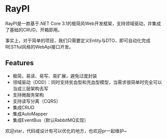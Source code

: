 # RayPI

RayPI是一款基于.NET Core 3.1的极简风Web开发框架，支持领域驱动，并集成了基础的CRUD，开箱即用。

事实上，对于简单的项目，我们只需要定义Entity与DTO，即可自动化完成RESTful风格的WebApi接口开发。

## Features

* 极简，易读、易写、易扩展，避免过度封装
* 领域驱动（DDD）：同时支持贫血型和充血型模型，当需求很简单时完全可以当成三层架构去写
* 支持微服务架构
* 支持读写分离（CQRS）
* 集成CRUD
* 集成AutoMapper
* 集成EventBus（默认RabbitMQ实现）

欢迎star，代码或设计有可以优化的地方，也欢迎pr一起维护~
